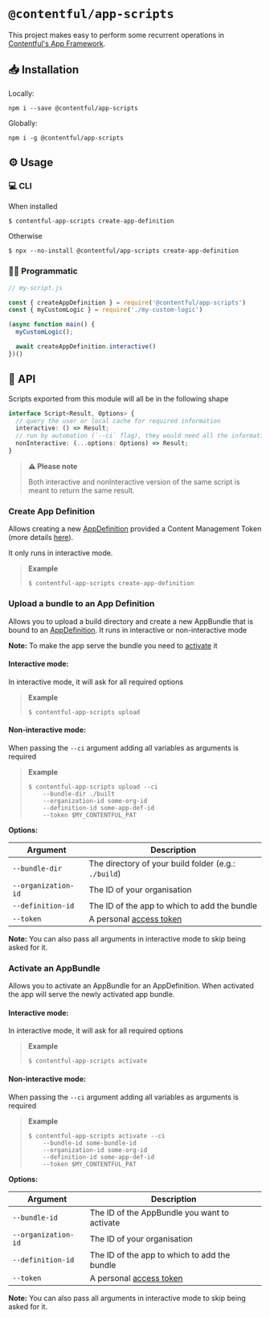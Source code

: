 # `@contentful/app-scripts`

This project makes easy to perform some recurrent operations in [Contentful's App Framework](https://www.contentful.com/developers/docs/extensibility/app-framework/).

## 📥 Installation

Locally:

```shell
npm i --save @contentful/app-scripts
```

Globally:

```shell
npm i -g @contentful/app-scripts
```


## ⚙️ Usage

### 💻 CLI

When installed
```
$ contentful-app-scripts create-app-definition 
```

Otherwise
```
$ npx --no-install @contentful/app-scripts create-app-definition 
```

### 👨‍💻 Programmatic

```javascript
// my-script.js

const { createAppDefinition } = require('@contentful/app-scripts')
const { myCustomLogic } = require('./my-custom-logic')

(async function main() {
  myCustomLogic();

  await createAppDefinition.interactive()
})()
```

## 📜 API

Scripts exported from this module will all be in the following shape

```typescript
interface Script<Result, Options> {
  // query the user or local cache for required information
  interactive: () => Result;
  // run by automation (`--ci` flag), they would need all the information upfront
  nonInteractive: (...options: Options) => Result;
}
```

> **:warning: Please note**
>
> Both interactive and nonInteractive version of the same script is meant to return the same result.

### Create App Definition

Allows creating a new [AppDefinition](https://www.contentful.com/developers/docs/extensibility/app-framework/app-definition/)
provided a Content Management Token (more details [here](https://www.contentful.com/developers/docs/references/content-management-api/#/reference/personal-access-tokens)).

It only runs in interactive mode.

> **Example**
>
> ```shell
> $ contentful-app-scripts create-app-definition
> ``` 

### Upload a bundle to an App Definition

Allows you to upload a build directory and create a new AppBundle that is bound to an [AppDefinition](https://www.contentful.com/developers/docs/extensibility/app-framework/app-definition/).
It runs in interactive or non-interactive mode

**Note:** To make the app serve the bundle you need to [activate](#activate-an-appBundle) it

#### Interactive mode:

In interactive mode, it will ask for all required options

> **Example**
>
> ```shell
> $ contentful-app-scripts upload
> ```

#### Non-interactive mode:

When passing the `--ci` argument adding all variables as arguments is required

> **Example**
>
> ```shell
> $ contentful-app-scripts upload --ci
>     --bundle-dir ./built 
>     --organization-id some-org-id 
>     --definition-id some-app-def-id 
>     --token $MY_CONTENTFUL_PAT
> ```

**Options:**

| Argument                 | Description                                                                                                                                    |
| ------------------------ | ---------------------------------------------------------------------------------------------------------------------------------------------- |
| `--bundle-dir`           | The directory of your build folder (e.g.: `./build`)                                                                                            |
| `--organization-id`      | The ID of your organisation                                                                                                                    |
| `--definition-id`        | The ID of the app to which to add the bundle                                                                                                   |
| `--token`                | A personal [access token](https://www.contentful.com/developers/docs/references/content-management-api/#/reference/personal-access-tokens)     |

**Note:** You can also pass all arguments in interactive mode to skip being asked for it.


### Activate an AppBundle

Allows you to activate an AppBundle for an AppDefinition.
When activated the app will serve the newly activated app bundle.

#### Interactive mode:

In interactive mode, it will ask for all required options

> **Example**
>
> ```shell
> $ contentful-app-scripts activate
> ```

#### Non-interactive mode:

When passing the `--ci` argument adding all variables as arguments is required

> **Example**
>
> ```shell
> $ contentful-app-scripts activate --ci
>     --bundle-id some-bundle-id 
>     --organization-id some-org-id 
>     --definition-id some-app-def-id 
>     --token $MY_CONTENTFUL_PAT
> ```

**Options:**

| Argument                 | Description                                                                                                                                    |
| ------------------------ | ---------------------------------------------------------------------------------------------------------------------------------------------- |
| `--bundle-id`            | The ID of the AppBundle you want to activate                                                                                                   |
| `--organization-id`      | The ID of your organisation                                                                                                                    |
| `--definition-id`        | The ID of the app to which to add the bundle                                                                                                   |
| `--token`                | A personal [access token](https://www.contentful.com/developers/docs/references/content-management-api/#/reference/personal-access-tokens)     |

**Note:** You can also pass all arguments in interactive mode to skip being asked for it. 
